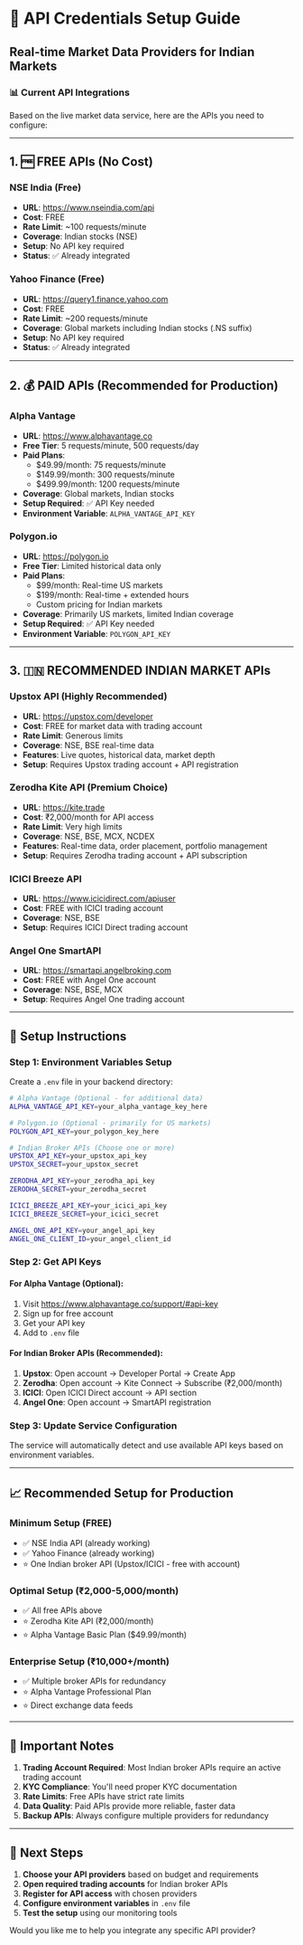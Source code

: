 # 🔑 API Credentials Setup Guide
## Real-time Market Data Providers for Indian Markets

### 📊 Current API Integrations

Based on the live market data service, here are the APIs you need to configure:

---

## 1. 🆓 **FREE APIs** (No Cost)

### **NSE India (Free)**
- **URL**: https://www.nseindia.com/api
- **Cost**: FREE
- **Rate Limit**: ~100 requests/minute
- **Coverage**: Indian stocks (NSE)
- **Setup**: No API key required
- **Status**: ✅ Already integrated

### **Yahoo Finance (Free)**
- **URL**: https://query1.finance.yahoo.com
- **Cost**: FREE
- **Rate Limit**: ~200 requests/minute
- **Coverage**: Global markets including Indian stocks (.NS suffix)
- **Setup**: No API key required
- **Status**: ✅ Already integrated

---

## 2. 💰 **PAID APIs** (Recommended for Production)

### **Alpha Vantage**
- **URL**: https://www.alphavantage.co
- **Free Tier**: 5 requests/minute, 500 requests/day
- **Paid Plans**: 
  - $49.99/month: 75 requests/minute
  - $149.99/month: 300 requests/minute
  - $499.99/month: 1200 requests/minute
- **Coverage**: Global markets, Indian stocks
- **Setup Required**: ✅ API Key needed
- **Environment Variable**: `ALPHA_VANTAGE_API_KEY`

### **Polygon.io**
- **URL**: https://polygon.io
- **Free Tier**: Limited historical data only
- **Paid Plans**:
  - $99/month: Real-time US markets
  - $199/month: Real-time + extended hours
  - Custom pricing for Indian markets
- **Coverage**: Primarily US markets, limited Indian coverage
- **Setup Required**: ✅ API Key needed
- **Environment Variable**: `POLYGON_API_KEY`

---

## 3. 🇮🇳 **RECOMMENDED INDIAN MARKET APIs**

### **Upstox API** (Highly Recommended)
- **URL**: https://upstox.com/developer
- **Cost**: FREE for market data with trading account
- **Rate Limit**: Generous limits
- **Coverage**: NSE, BSE real-time data
- **Features**: Live quotes, historical data, market depth
- **Setup**: Requires Upstox trading account + API registration

### **Zerodha Kite API** (Premium Choice)
- **URL**: https://kite.trade
- **Cost**: ₹2,000/month for API access
- **Rate Limit**: Very high limits
- **Coverage**: NSE, BSE, MCX, NCDEX
- **Features**: Real-time data, order placement, portfolio management
- **Setup**: Requires Zerodha trading account + API subscription

### **ICICI Breeze API**
- **URL**: https://www.icicidirect.com/apiuser
- **Cost**: FREE with ICICI trading account
- **Coverage**: NSE, BSE
- **Setup**: Requires ICICI Direct trading account

### **Angel One SmartAPI**
- **URL**: https://smartapi.angelbroking.com
- **Cost**: FREE with Angel One account
- **Coverage**: NSE, BSE, MCX
- **Setup**: Requires Angel One trading account

---

## 🔧 **Setup Instructions**

### Step 1: Environment Variables Setup

Create a `.env` file in your backend directory:

```bash
# Alpha Vantage (Optional - for additional data)
ALPHA_VANTAGE_API_KEY=your_alpha_vantage_key_here

# Polygon.io (Optional - primarily for US markets)
POLYGON_API_KEY=your_polygon_key_here

# Indian Broker APIs (Choose one or more)
UPSTOX_API_KEY=your_upstox_api_key
UPSTOX_SECRET=your_upstox_secret

ZERODHA_API_KEY=your_zerodha_api_key
ZERODHA_SECRET=your_zerodha_secret

ICICI_BREEZE_API_KEY=your_icici_api_key
ICICI_BREEZE_SECRET=your_icici_secret

ANGEL_ONE_API_KEY=your_angel_api_key
ANGEL_ONE_CLIENT_ID=your_angel_client_id
```

### Step 2: Get API Keys

#### For Alpha Vantage (Optional):
1. Visit https://www.alphavantage.co/support/#api-key
2. Sign up for free account
3. Get your API key
4. Add to `.env` file

#### For Indian Broker APIs (Recommended):
1. **Upstox**: Open account → Developer Portal → Create App
2. **Zerodha**: Open account → Kite Connect → Subscribe (₹2,000/month)
3. **ICICI**: Open ICICI Direct account → API section
4. **Angel One**: Open account → SmartAPI registration

### Step 3: Update Service Configuration

The service will automatically detect and use available API keys based on environment variables.

---

## 📈 **Recommended Setup for Production**

### **Minimum Setup (FREE)**
- ✅ NSE India API (already working)
- ✅ Yahoo Finance (already working)
- ⭐ One Indian broker API (Upstox/ICICI - free with account)

### **Optimal Setup (₹2,000-5,000/month)**
- ✅ All free APIs above
- ⭐ Zerodha Kite API (₹2,000/month)
- ⭐ Alpha Vantage Basic Plan ($49.99/month)

### **Enterprise Setup (₹10,000+/month)**
- ✅ Multiple broker APIs for redundancy
- ⭐ Alpha Vantage Professional Plan
- ⭐ Direct exchange data feeds

---

## 🚨 **Important Notes**

1. **Trading Account Required**: Most Indian broker APIs require an active trading account
2. **KYC Compliance**: You'll need proper KYC documentation
3. **Rate Limits**: Free APIs have strict rate limits
4. **Data Quality**: Paid APIs provide more reliable, faster data
5. **Backup APIs**: Always configure multiple providers for redundancy

---

## 🎯 **Next Steps**

1. **Choose your API providers** based on budget and requirements
2. **Open required trading accounts** for Indian broker APIs
3. **Register for API access** with chosen providers
4. **Configure environment variables** in `.env` file
5. **Test the setup** using our monitoring tools

Would you like me to help you integrate any specific API provider?